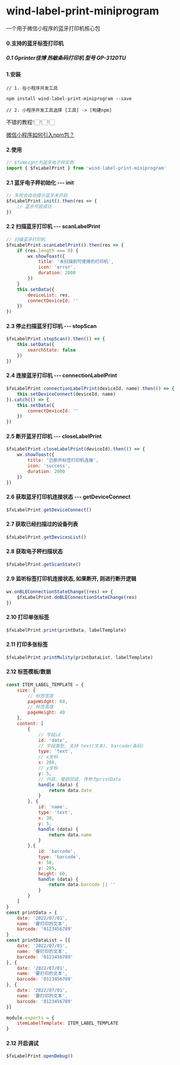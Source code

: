 # wind-label-print-miniprogram

一个用于微信小程序的蓝牙打印机核心包

#### 0.支持的蓝牙标签打印机

##### 0.1 Gprinter佳博 热敏条码打印机 型号 GP-3120TU

#### 1.安装
```
// 1. 在小程序开发工具

npm install wind-label-print-miniprogram --save

// 2. 小程序开发工具选择 [工具] -> [构建npm]

```

不错的教程👇🏻👇🏻👇🏻

[微信小程序如何引入npm包？](https://developers.weixin.qq.com/community/develop/article/doc/0008aecec4c9601e750be048d51c13)


#### 2.使用

```javascript
// $fxWeight为蓝牙电子秤实例
import { $fxLabelPrint } from 'wind-label-print-miniprogram'
```

#### 2.1 蓝牙电子秤初始化 --- init

```javascript
// 失败会自动提示蓝牙未开启
$fxLabelPrint.init().then(res => {
    // 蓝牙开启成功
})

```

#### 2.2 扫描蓝牙打印机 --- scanLabelPrint

```javascript
// 扫描蓝牙打印机
$fxLabelPrint.scanLabelPrint().then(res => {
	if (res.length === 0) {
		wx.showToast({
			title: '未扫描到可使用的打印机',
			icon: 'error',
			duration: 2000
		})
	}
	this.setData({
		deviceList: res,
		connectDeviceId: ''
	})
})

```

#### 2.3 停止扫描蓝牙打印机 --- stopScan

```javascript
$fxLabelPrint.stopScan().then(() => {
    this.setData({
        searchState: false
    })
})

```

#### 2.4 连接蓝牙打印机 --- connectionLabelPrint

```javascript
$fxLabelPrint.connectionLabelPrint(deviceId, name).then(() => {
	this.setDeviceConnect(deviceId, name)
}).catch(() => {
	this.setData({
		connectDeviceId: ''
	})
})

```


#### 2.5 断开蓝牙打印机 --- closeLabelPrint

```javascript
$fxLabelPrint.closeLabelPrint(deviceId).then(() => {
    wx.showToast({
		title: '已断开标签打印机连接',
		icon: 'success',
		duration: 2000
	})
})

```

#### 2.6 获取蓝牙打印机连接状态 --- getDeviceConnect

```javascript
$fxLabelPrint.getDeviceConnect()

```

#### 2.7 获取已经扫描过的设备列表

```javascript
$fxLabelPrint.getDevicesList()

```

#### 2.8 获取电子秤扫描状态

```javascript
$fxLabelPrint.getScanState()

```


#### 2.9 监听标签打印机连接状态, 如果断开, 则进行断开逻辑

```javascript
wx.onBLEConnectionStateChange((res) => {
	$fxLabelPrint.doBLEConnectionStateChange(res)
})

```

#### 2.10 打印单张标签
```javascript
$fxLabelPrint.print(printData, labelTemplate)
```

#### 2.11 打印多张标签

```javascript
$fxLabelPrint.printMulity(printDataList, labelTemplate)
```

#### 2.12 标签模板/数据

```javascript
const ITEM_LABEL_TEMPLATE = {
	size: {
		// 标签宽度
		pageWidght: 60,
		// 标签高度
		pageHeight: 40
	},
	content: [
		{
			// 字段id
			id: 'date',
			// 字段类型, 支持 text(文本), barcode(条码)
			type: 'text',
			// x坐标
			x: 280,
			// y坐标
			y: 5,
			// 内容, 接收回调, 传参为printData
			handle (data) {
				return data.date
			}
		}, {
			id: 'name',
			type: 'text',
			x: 30,
			y: 5,
			handle (data) {
				return data.name
			}
		},{
			id: 'barcode',
			type: 'barcode',
			x: 50,
			y: 205,
			height: 60,
			handle (data) {
				return data.barcode || ''
			}
		}
	]
}
const printData = {
	date: '2022/07/01',
	name: '要打印的文本',
	barcode: '0123456789'
}
const printDataList = [{
	date: '2022/07/01',
	name: '要打印的文本',
	barcode: '0123456789'
}, {
	date: '2022/07/01',
	name: '要打印的文本',
	barcode: '0123456789'
}, {
	date: '2022/07/01',
	name: '要打印的文本',
	barcode: '0123456789'
}]

module.exports = {
	itemLabelTemplate: ITEM_LABEL_TEMPLATE
}
```

#### 2.12 开启调试

```javascript
$fxLabelPrint.openDebug()

```